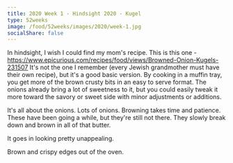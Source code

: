 ```yaml
---
title: 2020 Week 1 - Hindsight 2020 - Kugel
type: 52weeks
image: /food/52weeks/images/2020/week-1.jpg
socialShare: false
---
```

In hindsight, I wish I could find my mom's recipe.  This is this one - https://www.epicurious.com/recipes/food/views/Browned-Onion-Kugels-231507
It's not the one I remember (every Jewish grandmother must have their own recipe), but it's a good basic version.  By cooking in a muffin tray, you get more of the brown crusty bits in an easy to serve format.  The onions already bring a lot of sweetness to it, but you could easily tweak it more toward the savory or sweet side with minor adjustments or additions.

It's all about the onions.  Lots of onions.  Browning takes time and patience.  These have been going a while, but they're still not there.  They slowly break down and brown in all of that butter.

It goes in looking pretty unappealing.

Brown and crispy edges out of the oven.
